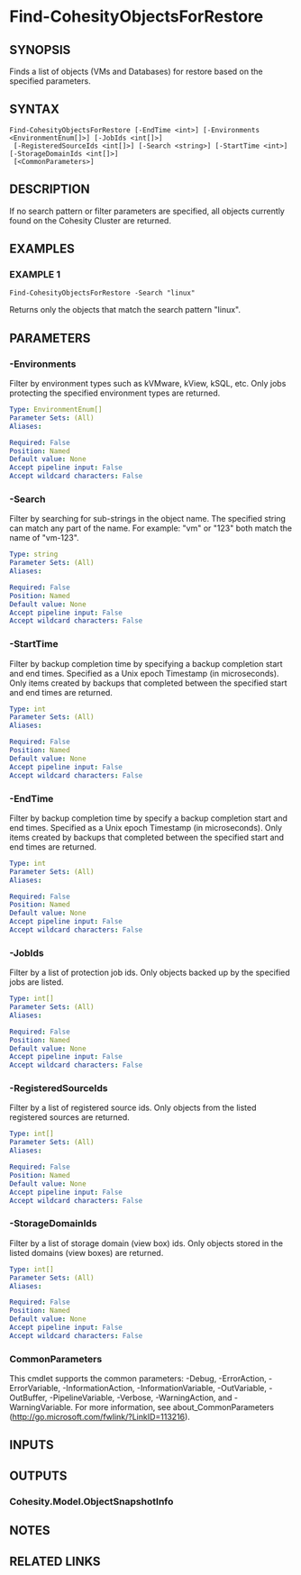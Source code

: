# Find-CohesityObjectsForRestore

## SYNOPSIS
Finds a list of objects (VMs and Databases) for restore based on the specified parameters.

## SYNTAX

```
Find-CohesityObjectsForRestore [-EndTime <int>] [-Environments <EnvironmentEnum[]>] [-JobIds <int[]>]
 [-RegisteredSourceIds <int[]>] [-Search <string>] [-StartTime <int>] [-StorageDomainIds <int[]>]
 [<CommonParameters>]
```

## DESCRIPTION
If no search pattern or filter parameters are specified, all objects currently found on the Cohesity Cluster are returned.

## EXAMPLES

### EXAMPLE 1
```
Find-CohesityObjectsForRestore -Search "linux"
```

Returns only the objects that match the search pattern "linux".

## PARAMETERS

### -Environments
Filter by environment types such as kVMware, kView, kSQL, etc.
Only jobs protecting the specified environment types are returned.

```yaml
Type: EnvironmentEnum[]
Parameter Sets: (All)
Aliases:

Required: False
Position: Named
Default value: None
Accept pipeline input: False
Accept wildcard characters: False
```

### -Search
Filter by searching for sub-strings in the object name.
The specified string can match any part of the name.
For example: "vm" or "123" both match the name of "vm-123".

```yaml
Type: string
Parameter Sets: (All)
Aliases:

Required: False
Position: Named
Default value: None
Accept pipeline input: False
Accept wildcard characters: False
```

### -StartTime
Filter by backup completion time by specifying a backup completion start and end times.
Specified as a Unix epoch Timestamp (in microseconds).
Only items created by backups that completed between the specified start and end times are returned.

```yaml
Type: int
Parameter Sets: (All)
Aliases:

Required: False
Position: Named
Default value: None
Accept pipeline input: False
Accept wildcard characters: False
```

### -EndTime
Filter by backup completion time by specify a backup completion start and end times.
Specified as a Unix epoch Timestamp (in microseconds).
Only items created by backups that completed between the specified start and end times are returned.

```yaml
Type: int
Parameter Sets: (All)
Aliases:

Required: False
Position: Named
Default value: None
Accept pipeline input: False
Accept wildcard characters: False
```

### -JobIds
Filter by a list of protection job ids.
Only objects backed up by the specified jobs are listed.

```yaml
Type: int[]
Parameter Sets: (All)
Aliases:

Required: False
Position: Named
Default value: None
Accept pipeline input: False
Accept wildcard characters: False
```

### -RegisteredSourceIds
Filter by a list of registered source ids.
Only objects from the listed registered sources are returned.

```yaml
Type: int[]
Parameter Sets: (All)
Aliases:

Required: False
Position: Named
Default value: None
Accept pipeline input: False
Accept wildcard characters: False
```

### -StorageDomainIds
Filter by a list of storage domain (view box) ids.
Only objects stored in the listed domains (view boxes) are returned.

```yaml
Type: int[]
Parameter Sets: (All)
Aliases:

Required: False
Position: Named
Default value: None
Accept pipeline input: False
Accept wildcard characters: False
```

### CommonParameters
This cmdlet supports the common parameters: -Debug, -ErrorAction, -ErrorVariable, -InformationAction, -InformationVariable, -OutVariable, -OutBuffer, -PipelineVariable, -Verbose, -WarningAction, and -WarningVariable.
For more information, see about_CommonParameters (http://go.microsoft.com/fwlink/?LinkID=113216).

## INPUTS

## OUTPUTS

### Cohesity.Model.ObjectSnapshotInfo
## NOTES

## RELATED LINKS
